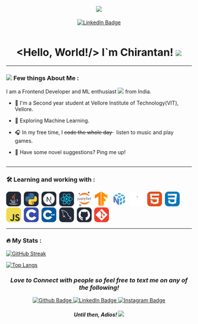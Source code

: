 <div id="header" align="center">
  <a href="https://www.linkedin.com/in/jainchirantan/" target="_blank">
    <img src="https://media.giphy.com/media/8kERJ466SJRKpaUf5S/giphy.gif" width="100"/>
  </a>
  <br></br>
  <div id="badges">
    <a href="https://www.linkedin.com/in/jainchirantan/" target="_blank">
      <img src="https://img.shields.io/badge/LinkedIn-blue?style=for-the-badge&logo=linkedin&logoColor=white" alt="LinkedIn Badge"/>
    </a>
  </div>
  <img src="https://komarev.com/ghpvc/?username=your-github-username&style=flat-square&color=blue" alt=""/>
  <h1>
    &ltHello, World!/&gt I`m Chirantan!
    <img src="https://media.giphy.com/media/6qFTJz4fDRkdy/giphy.gif" height="70px"/>
  </h1>
</div>

---

### <img src="https://media.giphy.com/media/l4FGtP1BqMzxz8Gbu/giphy.gif" height="40px"/> Few things About Me :
I am a Frontend Developer and ML enthusiast <img src="https://media.giphy.com/media/WUlplcMpOCEmTGBtBW/giphy.gif" width="30"> from India.

- 📘 I'm a Second year student at Vellore Institute of Technology(VIT), Vellore.

- 🌱 Exploring Machine Learning.

- 🎧 In my free time, I <s> code the whole day </s> &nbsp; listen to music and play games.

- 📖 Have some novel suggestions? Ping me up!
<br></br>

---

### :hammer_and_wrench: Learning and working with :
<div>
  <a href="https://www.java.com/en/" title="Java"><img src="./icon/java.svg" title="Java" alt="Java" width="40" height="40"/></a>&nbsp;
  <a href="https://www.python.org/" title="Python"><img src="./icon/python.svg" title="Python" alt="Python" width="40" height="40"/></a>&nbsp;
  <a href="https://nextjs.org/" title="Nextjs"><img src="./icon/next.svg" title="Nextjs" alt="Nextjs" width="40" height="40"/></a>&nbsp;
  <a href="https://reactjs.org/" title="Reactjs"><img src="./icon/react.svg" title="React" alt="React" width="40" height="40"/></a>&nbsp;
  <a href="https://jupyter.org/" title="Jupyter"><img src="./icon/jupyter.svg" title="Jupyter" alt="Jupyter" width="40" height="40"/></a>&nbsp;
  <a href="https://www.tensorflow.org/" title="Tensorflow"><img src="./icon/tensorflow.svg" title="Tensorflow" alt="Tensorflow" width="40" height="40"/></a>&nbsp;
  <a href="https://numpy.org/" title="Numpy"><img src="./icon/numpy.svg" title="Numpy" alt="Numpy" width="40" height="40"/></a>&nbsp;
  <a href="https://pandas.pydata.org/" title="Pandas"><img src="./icon/pandas.svg" title="Pandas" alt="Pandas" width="40" height="40"/></a>&nbsp;
  <a href="https://developer.mozilla.org/en-US/docs/Learn/CSS" title="Html"><img src="./icon/html.svg" title="HTML5" alt="HTML" width="40" height="40"/></a>&nbsp;
  <a href="https://developer.mozilla.org/en-US/docs/Learn/CSS" title="Css"><img src="./icon/css.svg"  title="CSS3" alt="CSS" width="40" height="40"/></a>&nbsp;
  <a href="https://www.javascript.com/" title="Js"><img src="./icon/js.svg" title="JavaScript" alt="JavaScript" width="40" height="40"/></a>&nbsp;
  <a href="https://www.tutorialspoint.com/cprogramming/index.htm" title="C"><img src="./icon/c.svg" title="C" alt="C" width="40" height="40"/></a>&nbsp;
  <a href="https://cplusplus.com/doc/tutorial/" title="Cpp"><img src="./icon/cpp.svg" title="Cpp" alt="Cpp" width="40" height="40"/></a>&nbsp;
  <a href="https://www.mysql.com/" title="Mysql"><img src="./icon/mysql.svg" title="MySQL"  alt="MySQL" width="40" height="40"/></a>&nbsp;
  <a href="https://github.com/" title="Github"><img src="./icon/github.svg" title="Github" alt="Github" width="40" height="40"/></a>&nbsp;
  <a href="https://git-scm.com/" title="Git"><img src="./icon/git.svg" title="Git" **alt="Git" width="40" height="40"/></a>
</div>

---

### :fire: My Stats :

[![GitHub Streak](http://github-readme-streak-stats.herokuapp.com?user=chirantan2003&theme=dark&background=000000)](https://git.io/streak-stats)

[![Top Langs](https://github-readme-stats.vercel.app/api/top-langs/?username=chirantan2003&layout=compact&theme=vision-friendly-dark)](https://github.com/anuraghazra/github-readme-stats)

<h3 align="center"><i>Love to Connect with people so feel free to text me on any of the following! </i></h3>
<div id="badges" align="center" t>
  <a href="https://www.github.com/chirantan2003" target="_blank">
    <img src="https://img.shields.io/badge/Github-black?style=for-the-badge&logo=Github&logoColor=white" alt="Github Badge"/>
  </a>
  <a href="https://www.linkedin.com/in/jainchirantan/" target="_blank">
    <img src="https://img.shields.io/badge/LinkedIn-blue?style=for-the-badge&logo=linkedin&logoColor=white" alt="LinkedIn Badge"/>
  </a>
  <a href="https://www.instagram.com/chirantan_jain" target="_blank">
    <img src="https://img.shields.io/badge/Instagram-purple?style=for-the-badge&logo=Instagram&logoColor=white" alt="Instagram Badge"/>
  </a>
</div>

<h4 align="center"><i> Until then, Adios! </i><img src="https://media.giphy.com/media/13faydI3HDMLcc/giphy.gif"  height="40px"/><h4> 
